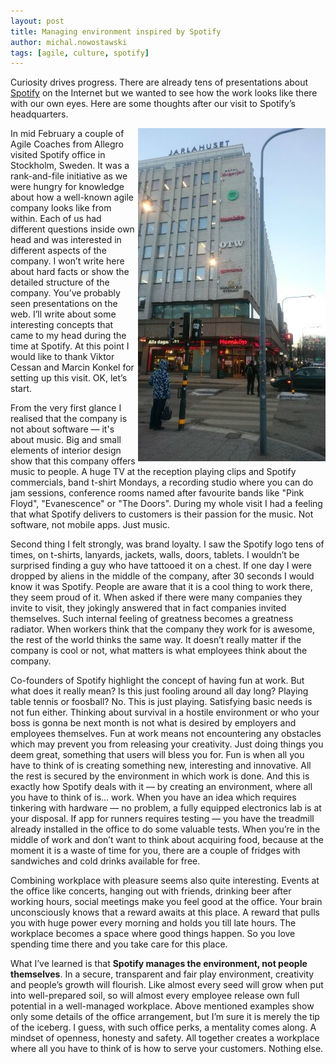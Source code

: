 ```yaml
---
layout: post
title: Managing environment inspired by Spotify
author: michal.nowostawski
tags: [agile, culture, spotify]
---
```


Curiosity drives progress. There are already tens of presentations about [Spotify](http://www.spotify.com/) on the Internet
but we wanted to see how the work looks like there with our own eyes. Here are some thoughts after
our visit to Spotify’s headquarters.

<img src="/assets/img/articles/2016-03-21-managing-environment-spotify/spotify.jpg"
alt="Spotify's office in Sweden" style="float: right;"/>

In mid February a couple of Agile Coaches from Allegro visited Spotify office in Stockholm,
Sweden. It was a rank-and-file initiative as we were hungry for knowledge about how a well-known
agile company looks like from within. Each of us had different questions inside own head and was
interested in different aspects of the company. I won’t write here about hard facts or show the detailed
structure of the company. You’ve probably seen presentations on the web. I’ll write about some interesting
concepts that came to my head during the time at Spotify. At this point I would like to thank Viktor Cessan
and Marcin Konkel for setting up this visit. OK, let’s start.

From the very first glance I realised that the company is not about software — it's about music. Big and
small elements of interior design show that this company offers music to people. A huge TV at the reception
playing clips and Spotify commercials, band t-shirt Mondays, a recording studio where you can do jam sessions,
conference rooms named after favourite bands like "Pink Floyd", "Evanescence" or "The Doors". During my whole
visit I had a feeling that what Spotify delivers to customers is their passion for the music. Not software,
not mobile apps. Just music.

Second thing I felt strongly, was brand loyalty. I saw the Spotify logo tens of times, on t-shirts,
lanyards, jackets, walls, doors, tablets. I wouldn’t be surprised finding a guy who have tattooed it on a chest.
If one day I were dropped by aliens in the middle of the company, after 30 seconds I would know it was Spotify.
People are aware that it is a cool thing to work there, they seem proud of it. When asked if there were many
companies they invite to visit, they jokingly answered that in fact companies invited themselves. Such internal
feeling of greatness becomes a greatness radiator. When workers think that the company they work for is awesome, the
rest of the world thinks the same way. It doesn’t really matter if the company is cool or not, what matters is what
employees think about the company.

Co-founders of Spotify highlight the concept of having fun at work. But what does it really mean? Is this just
fooling around all day long? Playing table tennis or foosball? No. This is just playing. Satisfying basic needs
is not fun either. Thinking about survival in a hostile environment or who your boss is gonna be next month is not
what is desired by employers and employees themselves. Fun at work means not encountering any obstacles which may
prevent you from releasing your creativity. Just doing things you deem great, something that users will bless you
for. Fun is when all you have to think of is creating something new, interesting and innovative. All the rest is
secured by the environment in which work is done. And this is exactly how Spotify deals with it — by creating an
environment, where all you have to think of is... work. When you have an idea which requires tinkering with
hardware — no problem, a fully equipped electronics lab is at your disposal. If app for runners requires
testing — you have the treadmill already installed in the office to do some valuable tests. When you’re in
the middle of work and don’t want to think about acquiring food, because at the moment it is a waste of time for
you, there are a couple of fridges with sandwiches and cold drinks available for free.

Combining workplace with pleasure seems also quite interesting. Events at the office like concerts, hanging out
with friends, drinking beer after working hours, social meetings make you feel good at the office. Your brain
unconsciously knows that a reward awaits at this place. A reward that pulls you with huge power every morning and
holds you till late hours. The workplace becomes a space where good things happen. So you love spending time there
and you take care for this place.

What I’ve learned is that **Spotify manages the environment, not people themselves**. In a secure, transparent and fair
play environment, creativity and people’s growth will flourish. Like almost every seed will grow when put into
well-prepared soil, so will almost every employee release own full potential in a well-managed workplace. Above
mentioned examples show only some details of the office arrangement, but I’m sure it is merely the tip of the iceberg.
I guess, with such office perks, a mentality comes along. A mindset of openness, honesty and safety. All together
creates a workplace where all you have to think of is how to serve your customers. Nothing else.
